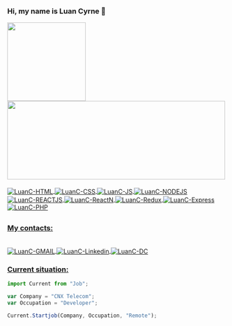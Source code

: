 <link rel="stylesheet" href="https://cdn.jsdelivr.net/gh/devicons/devicon@latest/devicon.min.css">

### Hi, my name is Luan Cyrne 👋

<div>
  <a href="https://github.com/luancyrne">
  <img height="180em" src="https://github-readme-stats.vercel.app/api?username=luancyrne&show_icons=true&theme=dark">
  <img height="180em" width="500px" src="https://github-readme-stats.vercel.app/api/top-langs/?username=luancyrne&layout=compact&langs_count=16&theme=dark">
</div>

<div style="display: inline_block"><br>
  <img align="center" alt="LuanC-HTML" src="https://img.shields.io/badge/HTML5-E34F26?style=for-the-badge&logo=html5&logoColor=white">
  <img align="center" alt="LuanC-CSS" src="https://img.shields.io/badge/CSS3-1572B6?style=for-the-badge&logo=css3&logoColor=white">
  <img align="center" alt="LuanC-JS"  src="https://img.shields.io/badge/JavaScript-F7DF1E?style=for-the-badge&logo=javascript&logoColor=black">
  <img align="center" alt="LuanC-NODEJS"  src="https://img.shields.io/badge/Node.js-43853D?style=for-the-badge&logo=node.js&logoColor=white">
  <img align="center" alt="LuanC-REACTJS"  src="https://img.shields.io/badge/React-20232A?style=for-the-badge&logo=react&logoColor=61DAFB">
  <img align="center" alt="LuanC-ReactN" src="https://img.shields.io/badge/React_Native-20232A?style=for-the-badge&logo=react&logoColor=61DAFB">
  <img align="center" alt="LuanC-Redux" src="https://img.shields.io/badge/Redux-593D88?style=for-the-badge&logo=redux&logoColor=white">
  <img align="center" alt="LuanC-Express" src="https://img.shields.io/badge/Express.js-404D59?style=for-the-badge">
  <img align="center" alt="LuanC-PHP" src="https://img.shields.io/badge/PHP-777BB4?style=for-the-badge&logo=php&logoColor=white">
</div>

## 

### My contacts:

<div style="display: inline_block"><br>
  <img align="center" href="mailto:luancyrne@gmail.com" alt="LuanC-GMAIL" src="https://camo.githubusercontent.com/927d6b3961fa048ff7303daf291cb5869dfa25018997cf8c1373c2f6a85b1458/68747470733a2f2f696d672e736869656c64732e696f2f62616467652f2d476d61696c2d2532333333333f7374796c653d666f722d7468652d6261646765266c6f676f3d676d61696c266c6f676f436f6c6f723d7768697465">
  <img align="center" alt="LuanC-Linkedin" href="https://www.linkedin.com/in/luancyrne/" src="https://img.shields.io/badge/LinkedIn-0077B5?style=for-the-badge&logo=linkedin&logoColor=white">
  <img align="center" alt="LuanC-DC" href="https://discordapp.com/users/Luancv#0877"  src="https://camo.githubusercontent.com/3f990cfefb64f13d28397fe586c3aa38a81fde585de479205d63c79363ebe07a/68747470733a2f2f696d672e736869656c64732e696f2f62616467652f446973636f72642d3732383944413f7374796c653d666f722d7468652d6261646765266c6f676f3d646973636f7264266c6f676f436f6c6f723d7768697465">
</div>

### Current situation:
```javascript
import Current from "Job";

var Company = "CNX Telecom";
var Occupation = "Developer";

Current.Startjob(Company, Occupation, "Remote");
```


